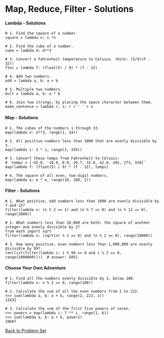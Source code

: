 # Map, Reduce, Filter - Solutions

#### Lambda - Solutions

    # 1. Find the square of a number.
    square = lambda n: n *n
    
    # 2. Find the cube of a number.
    cube = lambda m: m**3
    
    # 3. Convert a Fahrenheit temperature to Celsius. (Hint: (5/9)(F - 32))
    ftoc = lambda f: (float(5) / 9) * (f - 32)
    
    # 4. Add two numbers.
    add = lambda a, b: a + b
    
    # 5. Multiple two numbers.
    mult = lambda a, b: a * b
    
    # 6. Join two strings, by placing the space character between them.
    make_sentence = lambda r, s: r + ' ' + s

#### Map - Solutions

    # 1. The cubes of the numbers 1 through 33.
    map(lambda n: n**3, range(1, 34))
    
    # 2. All positive numbers less than 1000 that are evenly divisible by 3.
    map(lambda i: 3 * i, range(1, 334))
    
    # 3. Convert these temps from Fahrenheit to Celsuis:
    # `temps = [-42.0, -10.9, 0.0, 20.7, 32.0, 42.0, 101, 273, 320]`
    map(lambda f: (float(5) / 9) * (f - 32), temps)
    
    # 4. The square of all even, two-digit numbers.
    map(lambda e: e * e, range(10, 100, 2))

#### Filter - Solutions

    # 1. What positive, odd numbers less than 1000 are evenly divisible by 7 and 13?
    filter(lambda n: (n % 2 == 1) and (n % 7 == 0) and (n % 13 == 0), range(1000))
    
    # 2. What numbers less than 10,000 are both: the square of another integer and evenly divisible by 2?
    from math import sqrt
    filter(lambda n: (sqrt(n) % 1 == 0) and (n % 2 == 0), range(10000))
    
    # 3. How many positive, even numbers less than 1,000,000 are evenly divisible by 99?
    len(list(filter(lambda i: i % 99 == 0 and i % 2 == 0, range(1000000))))  # answer: 5051

#### Choose Your Own Adventure

    # 1. Find all the numbers evenly divisible by 3, below 100.
    filter(lambda n: n % 3 == 0, range(100))
    
    # 2. Calculate the sum of all the even numbers from 2 to 222.
    >>> sum(lambda a, b: a + b, range(2, 223, 2))
    12432
    
    # 3. Calculate the sum of the first five powers of seven.
    >>> powers = map(lambda i: 7 ** i, range(1, 6))
    >>> sum(lambda a, b: a + b, powers)
    19607


[Back to Problem Set](problem_set_1_map_reduce_filter.md)

